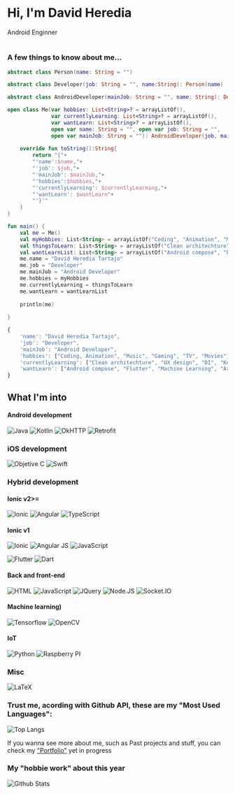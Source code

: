 # Hi, I'm David Heredia

 Android Enginner

    
#
### A few things to know about me...
```kotlin
abstract class Person(name: String = "")

abstract class Developer(job: String = "", name:String): Person(name)

abstract class AndroidDeveloper(mainJob: String = "", name: String): Developer(name, mainJob)

open class Me(var hobbies: List<String>? = arrayListOf(),
              var currentlyLearning: List<String>? = arrayListOf(),
              var wantLearn: List<String>? = arrayListOf(),
         	  open var name: String = "", open var job: String = "", 
              open var mainJob: String = ""): AndroidDeveloper(job, mainJob){
    
    override fun toString():String{
        return "{"+
        "'name':$name,"+
        "'job': $job,"+
        "'mainJob': $mainJob,"+
        "'hobbies':$hobbies,"+
        "'currentlyLearning': $currentlyLearning,"+
        "'wantLearn': $wantLearn"+
        "'}'"
    }
}

fun main() {
    val me = Me()
    val myHobbies: List<String> = arrayListOf("Coding", "Animation", "Music", "Gaming", "TV", "Movies")
    val thingsToLearn: List<String> = arrayListOf("Clean architechture", "UX design", "DI", "Kotlin")
    val wantLearnList: List<String> = arrayListOf("Android compose", "Flutter", "Machine Learning", "Artificial Intelligence")
    me.name = "David Heredia Tartajo"   
    me.job = "Developer"
    me.mainJob = "Android Developer"
    me.hobbies = myHobbies
    me.currentlyLearning = thingsToLearn
    me.wantLearn = wantLearnList
    
    println(me)
    
}
```

``` js
{
    'name': "David Heredia Tartajo",
    'job': "Developer",
    'mainJob': "Android Developer",
    'hobbies': ["Coding, Animation", "Music", "Gaming", "TV", "Movies"],
    'currentlyLearning': ["Clean architechture", "UX design", "DI", "Kotlin"],
    'wantLearn': ["Android compose", "Flutter", "Machine Learning", "Artificial Intelligence"]
}
```

## What I'm into
#### Android development
![Java](https://img.shields.io/badge/Java-ED8B00?style=for-the-badge&logo=java&logoColor=white)
![Kotlin](https://img.shields.io/badge/Kotlin-0095D5?&style=for-the-badge&logo=kotlin&logoColor=white)
![OkHTTP](https://img.shields.io/badge/OKHTTP-262626?style=for-the-badge&logo=square&logoColor=blue) 
![Retrofit](https://img.shields.io/badge/Retrofit-262626?style=for-the-badge&logo=square&logoColor=blue) 

### iOS development
![Objetive C](https://img.shields.io/badge/iOS-000000?style=for-the-badge&logo=ios&logoColor=white) 
![Swift](https://img.shields.io/badge/Swift-FA7343?style=for-the-badge&logo=swift&logoColor=white) 
 
### Hybrid development
#### Ionic v2>=
![Ionic](https://img.shields.io/badge/Ionic-02569B?style=for-the-badge&logo=ionic&logoColor=white)
![Angular](https://img.shields.io/badge/Angular-DD0031?style=for-the-badge&logo=angular&logoColor=white)
![TypeScript](https://img.shields.io/badge/TypeScript-007ACC?style=for-the-badge&logo=typescript&logoColor=white)

#### Ionic v1
![Ionic](https://img.shields.io/badge/Ionic-02569B?style=for-the-badge&logo=ionic&logoColor=white)
![Angular JS](https://img.shields.io/badge/AngularJS-E23237?style=for-the-badge&logo=angularjs&logoColor=white)
![JavaScript](https://img.shields.io/badge/JavaScript-323330?style=for-the-badge&logo=javascript&logoColor=F7DF1E)

![Flutter](https://img.shields.io/badge/Flutter-02569B?style=for-the-badge&logo=flutter&logoColor=white)
![Dart](https://img.shields.io/badge/Dart-0175C2?style=for-the-badge&logo=dart&logoColor=white)


#### Back and front-end
![HTML](https://img.shields.io/badge/HTML-239120?style=for-the-badge&logo=html5&logoColor=white)
![JavaScript](https://img.shields.io/badge/JavaScript-323330?style=for-the-badge&logo=javascript&logoColor=F7DF1E)
![JQuery](https://img.shields.io/badge/jQuery-0769AD?style=for-the-badge&logo=jquery&logoColor=white)
![Node.JS](https://img.shields.io/badge/Node.js-339933?style=for-the-badge&logo=nodedotjs&logoColor=white)
![Socket.IO](https://img.shields.io/badge/Socket.IO-212121?style=for-the-badge&logo=socket.io&logoColor=white)

#### Machine learning)
![Tensorflow](https://img.shields.io/badge/TensorFlow-FF6F00?style=for-the-badge&logo=TensorFlow&logoColor=white) 
![OpenCV](https://img.shields.io/badge/OpenCV-27338e?style=for-the-badge&logo=OpenCV&logoColor=white)

#### IoT
![Python](https://img.shields.io/badge/Python-3776AB?style=for-the-badge&logo=python&logoColor=white) 
![Raspberry PI](https://img.shields.io/badge/Raspberry%20Pi-A22846?style=for-the-badge&logo=Raspberry%20Pi&logoColor=white)


### Misc
![LaTeX](https://img.shields.io/badge/LaTeX-1f425f.svg)


### Trust me, acording with Github API, these are my "Most Used Languages":


![Top Langs](https://github-readme-stats.vercel.app/api/top-langs/?username=dherediat97&theme=vue&layout=compact)

If you wanna see more about me, such as Past projects and stuff, you can check my ["Portfolio"](https://dherediat97.github.io/SlimPortoflio/)
 yet in progress


### My "hobbie work" about this year

![Github Stats](https://github-readme-stats.vercel.app/api?username=dherediat97&theme=vue)
